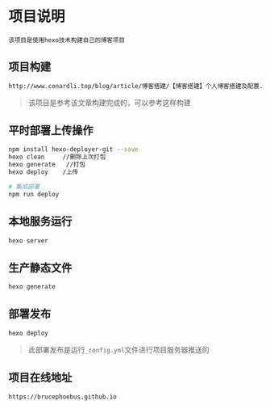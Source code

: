 # 项目说明

	该项目是使用hexo技术构建自己的博客项目

## 项目构建

```bash
http://www.conardli.top/blog/article/博客搭建/【博客搭建】个人博客搭建及配置.html#_1-4-部署上传
```

> 该项目是参考该文章构建完成的，可以参考这样构建

## 平时部署上传操作

```bash
npm install hexo-deployer-git --save
hexo clean     //删除上次打包
hexo generate   //打包
hexo deploy    /上传

# 集成部署
npm run deploy
```

## 本地服务运行

```bash
hexo server
```

## 生产静态文件

```bash
hexo generate
```

## 部署发布

```bash
hexo deploy
```

> 此部署发布是运行`_config.yml`文件进行项目服务器推送的

## 项目在线地址

```bash
https://brucephoebus.github.io
```
